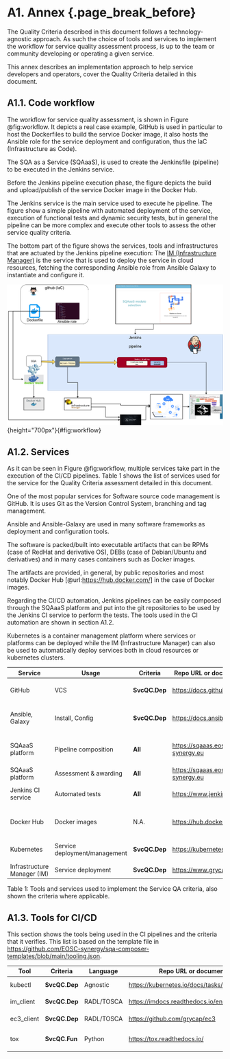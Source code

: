 # A1. Annex {.page_break_before}

The Quality Criteria described in this document follows a technology-agnostic approach. As such the
choice of tools and services to implement the workflow for service quality assessment process, is up
to the team or community developing or operating a given service.

This annex describes an implementation approach to help service developers and operators, cover the
Quality Criteria detailed in this document.

## A1.1. Code workflow

The workflow for service quality assessment, is shown in Figure @fig:workflow. It depicts a real
case example, GitHub is used in particular to host the Dockerfiles to build the service Docker
image, it also hosts the Ansible role for the service deployment and configuration, thus the
IaC (Infrastructure as Code).

The SQA as a Service (SQAaaS), is used to create the Jenkinsfile (pipeline) to be executed in the
Jenkins service.

Before the Jenkins pipeline execution phase, the figure depicts the build and upload/publish of the
service Docker image in the Docker Hub.

The Jenkins service is the main service used to execute he pipeline. The figure show a simple
pipeline with automated deployment of the service, execution of functional tests and dynamic
security tests, but in general the pipeline can be more complex and execute other tools to assess
the other service quality criteria.

The bottom part of the figure shows the services, tools and infrastructures that are actuated by the
Jenkins pipeline execution: The [IM (Infrastructure Manager)](https://www.grycap.upv.es/im) is the
service that is used to deploy the service in cloud resources, fetching the corresponding Ansible
role from Ansible Galaxy to instantiate and configure it.

![Workflow for service quality assessment](images/service-qa-workflow.png){height="700px"}{#fig:workflow}

## A1.2. Services

As it can be seen in Figure @fig:workflow, multiple services take part in the execution of the CI/CD
pipelines. Table 1 shows the list of services used for the service for the Quality Criteria
assessment detailed in this document.

One of the most popular services for Software source code management is GitHub. It is uses Git
as the Version Control System, branching and tag management.

Ansible and Ansible-Galaxy are used in many software frameworks as deployment and configuration
tools.

The software is packed/built into executable artifacts that can be RPMs (case of RedHat and
derivative OS), DEBs (case of Debian/Ubuntu and derivatives) and in many cases containers such as
Docker images.

The artifacts are provided, in general, by public repositories and most notably Docker Hub
[@url:https://hub.docker.com/] in the case of Docker images.

Regarding the CI/CD automation, Jenkins pipelines can be easily composed through the SQAaaS platform
and put into the git repositories to be used by the Jenkins CI service to perform the tests. The
tools used in the CI automation are shown in section A1.2.

Kubernetes is a container management platform where services or platforms can be deployed while the
IM (Infrastructure Manager) can also be used to automatically deploy services both in cloud
resources or kubernetes clusters.

| Service                     | Usage                         | Criteria      |  Repo URL or documentation               | Comment                                  |
|-----------------------------|-------------------------------|---------------|------------------------------------------|------------------------------------------|
| GitHub                      | VCS                           | **SvcQC.Dep** | <https://docs.github.com/>               | Source code repository - git             |
| Ansible, Galaxy             | Install, Config               | **SvcQC.Dep** | <https://docs.ansible.com/>              | Automated deployment and configuration   |
| SQAaaS platform             | Pipeline composition          | **All**       | <https://sqaaas.eosc-synergy.eu>         | Pipeline composition for automatic tests |
| SQAaaS platform             | Assessment & awarding         | **All**       | <https://sqaaas.eosc-synergy.eu>         | Badge awarding                           |
| Jenkins CI service          | Automated tests               | **All**       | <https://www.jenkins.io/>                | Execution of automatic tests             |
| Docker Hub                  | Docker images                 | N.A.          | <https://hub.docker.com/>                | Public repository of Docker images       |
| Kubernetes                  | Service deployment/management |**SvcQC.Dep**  | <https://kubernetes.io/>                 | Docker container management              |
| Infrastructure Manager (IM) | Service deployment            |**SvcQC.Dep**  | <https://www.grycap.upv.es/im> | Service deployment                       |

Table 1: Tools and services used to implement the Service QA criteria, also shown the criteria where
applicable.

## A1.3. Tools for CI/CD

This section shows the tools being used in the CI pipelines and the criteria that it verifies. This
list is based on the template file in
<https://github.com/EOSC-synergy/sqa-composer-templates/blob/main/tooling.json>.

| Tool       | Criteria      | Language   | Repo URL or documentation                             | Summary                  |
|------------|---------------|------------|-------------------------------------------------------|--------------------------|
| kubectl    | **SvcQC.Dep** | Agnostic   | <https://kubernetes.io/docs/tasks/tools/>             | Automated deployment     |
| im_client  | **SvcQC.Dep** | RADL/TOSCA | <https://imdocs.readthedocs.io/en/latest/client.html> | Automated deployment     |
| ec3_client | **SvcQC.Dep** | RADL/TOSCA | <https://github.com/grycap/ec3>                       | Automated deployment     |
| tox        | **SvcQC.Fun** | Python     | <https://tox.readthedocs.io/>                         | Automated test framework |
